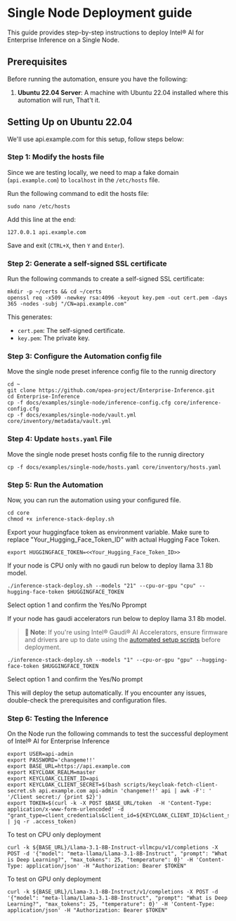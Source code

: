 # Single Node Deployment guide

This guide provides step-by-step instructions to deploy Intel® AI for Enterprise Inference on a Single Node.

## Prerequisites
Before running the automation, ensure you have the following:

1. **Ubuntu 22.04 Server**: A machine with Ubuntu 22.04 installed where this automation will run, That't it.

## Setting Up on Ubuntu 22.04
We'll use api.example.com for this setup, follow steps below:

### Step 1: Modify the hosts file
Since we are testing locally, we need to map a fake domain (`api.example.com`) to `localhost` in the `/etc/hosts` file.

Run the following command to edit the hosts file:
```
sudo nano /etc/hosts
```
Add this line at the end:
```
127.0.0.1 api.example.com
```
Save and exit (`CTRL+X`, then `Y` and `Enter`).

### Step 2: Generate a self-signed SSL certificate
Run the following commands to create a self-signed SSL certificate:
```
mkdir -p ~/certs && cd ~/certs
openssl req -x509 -newkey rsa:4096 -keyout key.pem -out cert.pem -days 365 -nodes -subj "/CN=api.example.com"
```
This generates:
- `cert.pem`: The self-signed certificate.
- `key.pem`: The private key.

### Step 3: Configure the Automation config file
Move the single node preset inference config file to the runnig directory

```
cd ~
git clone https://github.com/opea-project/Enterprise-Inference.git
cd Enterprise-Inference
cp -f docs/examples/single-node/inference-config.cfg core/inference-config.cfg
cp -f docs/examples/single-node/vault.yml core/inventory/metadata/vault.yml
```

### Step 4: Update `hosts.yaml` File
Move the single node preset hosts config file to the runnig directory

```
cp -f docs/examples/single-node/hosts.yaml core/inventory/hosts.yaml
```

### Step 5: Run the Automation
Now, you can run the automation using your configured file.
```
cd core
chmod +x inference-stack-deploy.sh
```
 Export your huggingface token as environment variable. Make sure to replace "Your_Hugging_Face_Token_ID" with actual Hugging Face Token. 
```
export HUGGINGFACE_TOKEN=<<Your_Hugging_Face_Token_ID>>
```
If your node is CPU only with no gaudi run below to deploy llama 3.1 8b model.
```
./inference-stack-deploy.sh --models "21" --cpu-or-gpu "cpu" --hugging-face-token $HUGGINGFACE_TOKEN
```
Select option 1 and confirm the Yes/No Pprompt

If your node has gaudi accelerators run below to deploy llama 3.1 8b model.

> **📝 Note**: If you're using Intel® Gaudi® AI Accelerators, ensure firmware and drivers are up to date using the [automated setup scripts](./gaudi-prerequisites.md#automated-installationupgrade-process) before deployment.

```
./inference-stack-deploy.sh --models "1" --cpu-or-gpu "gpu" --hugging-face-token $HUGGINGFACE_TOKEN
```
Select option 1 and confirm the Yes/No prompt

This will deploy the setup automatically. If you encounter any issues, double-check the prerequisites and configuration files.

### Step 6: Testing the Inference
On the Node run the following commands to test the successful deployment of Intel® AI for Enterprise Inference

```
export USER=api-admin
export PASSWORD='changeme!!'
export BASE_URL=https://api.example.com
export KEYCLOAK_REALM=master
export KEYCLOAK_CLIENT_ID=api
export KEYCLOAK_CLIENT_SECRET=$(bash scripts/keycloak-fetch-client-secret.sh api.example.com api-admin 'changeme!!' api | awk -F': ' '/Client secret:/ {print $2}')
export TOKEN=$(curl -k -X POST $BASE_URL/token  -H 'Content-Type: application/x-www-form-urlencoded' -d "grant_type=client_credentials&client_id=${KEYCLOAK_CLIENT_ID}&client_secret=${KEYCLOAK_CLIENT_SECRET}" | jq -r .access_token)
```

To test on CPU only deployment
```
curl -k ${BASE_URL}/Llama-3.1-8B-Instruct-vllmcpu/v1/completions -X POST -d '{"model": "meta-llama/Llama-3.1-8B-Instruct", "prompt": "What is Deep Learning?", "max_tokens": 25, "temperature": 0}' -H 'Content-Type: application/json' -H "Authorization: Bearer $TOKEN"
```

To test on GPU only deployment
```
curl -k ${BASE_URL}/Llama-3.1-8B-Instruct/v1/completions -X POST -d '{"model": "meta-llama/Llama-3.1-8B-Instruct", "prompt": "What is Deep Learning?", "max_tokens": 25, "temperature": 0}' -H 'Content-Type: application/json' -H "Authorization: Bearer $TOKEN"
```
